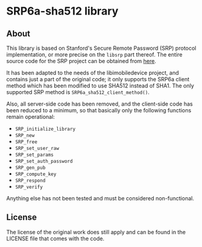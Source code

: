 # SRP6a-sha512 library

## About

This library is based on Stanford's Secure Remote Password (SRP) protocol
implementation, or more precise on the `libsrp` part thereof.
The entire source code for the SRP project can be obtained from [here](https://github.com/secure-remote-password/stanford-srp).

It has been adapted to the needs of the libimobiledevice project, and
contains just a part of the original code; it only supports the SRP6a
client method which has been modified to use SHA512 instead of SHA1.
The only supported SRP method is `SRP6a_sha512_client_method()`.

Also, all server-side code has been removed, and the client-side code
has been reduced to a minimum, so that basically only the following
functions remain operational:

- `SRP_initialize_library`
- `SRP_new`
- `SRP_free`
- `SRP_set_user_raw`
- `SRP_set_params`
- `SRP_set_auth_password`
- `SRP_gen_pub`
- `SRP_compute_key`
- `SRP_respond`
- `SRP_verify`

Anything else has not been tested and must be considered non-functional.

## License

The license of the original work does still apply and can be found in the
LICENSE file that comes with the code.
